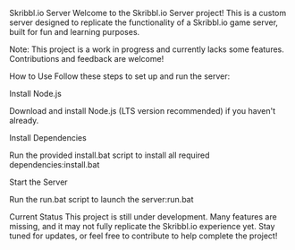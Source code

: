 Skribbl.io Server
Welcome to the Skribbl.io Server project! This is a custom server designed to replicate the functionality of a Skribbl.io game server, built for fun and learning purposes.

Note: This project is a work in progress and currently lacks some features. Contributions and feedback are welcome!

How to Use
Follow these steps to set up and run the server:

Install Node.js  

Download and install Node.js (LTS version recommended) if you haven't already.


Install Dependencies  

Run the provided install.bat script to install all required dependencies:install.bat




Start the Server  

Run the run.bat script to launch the server:run.bat





Current Status
This project is still under development. Many features are missing, and it may not fully replicate the Skribbl.io experience yet. Stay tuned for updates, or feel free to contribute to help complete the project!
